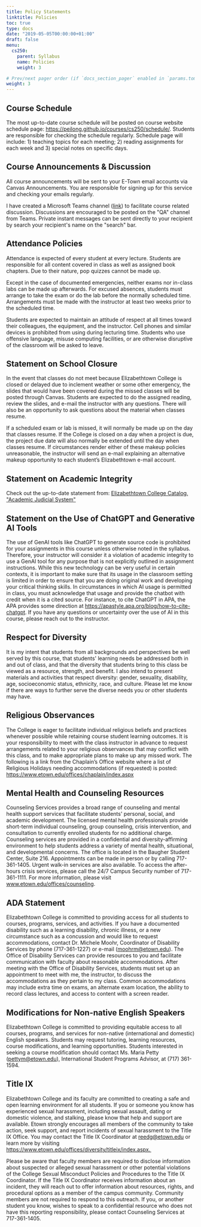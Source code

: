 ```yaml
---
title: Policy Statements
linktitle: Policies
toc: true
type: docs
date: "2019-05-05T00:00:00+01:00"
draft: false
menu:
  cs250:
    parent: Syllabus
    name: Policies
    weight: 3

# Prev/next pager order (if `docs_section_pager` enabled in `params.toml`)
weight: 3
---
```


## Course Schedule
The most up-to-date course schedule will be posted on course website schedule page: https://peilong.github.io/courses/cs250/schedule/. Students are responsible for checking the schedule regularly. Schedule page will include: 1) teaching topics for each meeting; 2) reading assignments for each week and 3) special notes on specific days.

## Course Announcements & Discussion

All course announcements will be sent to your E-Town email accounts via Canvas Announcements. You are responsible for signing up for this service and checking your emails regularly.

I have created a Microsoft Teams channel ([link](https://teams.microsoft.com/l/team/19%3aa8cdd959c2e249a989d401e20fc95524%40thread.tacv2/conversations?groupId=81ffa3c7-aa45-454a-b495-7f43c78e5024&tenantId=1d884f12-a0d7-42f0-8b15-3a91c853bcb5)) to facilitate course related discussion.  Discussions are encouraged to be posted on the "QA" channel from Teams. Private instant messages can be sent directly to your recipient by search your recipient's name on the "search" bar.

## Attendance Policies

Attendance is expected of every student at every lecture. Students are responsible for all content covered in class as well as assigned book chapters. Due to their nature, pop quizzes cannot be made up.

Except in the case of documented emergencies, neither exams nor in-class labs can be made up afterwards.  For excused absences, students must arrange to take the exam or do the lab before the normally scheduled time.  Arrangements must be made with the instructor at least two weeks prior to the scheduled time.

Students are expected to maintain an attitude of respect at all times toward their colleagues, the equipment, and the instructor.  Cell phones and similar devices is prohibited from using during lecturing time.  Students who use offensive language, misuse computing facilities, or are otherwise disruptive of the classroom will be asked to leave.

## Statement on School Closure

In the event that classes do not meet because Elizabethtown College is closed or delayed due to inclement weather or some other emergency, the slides that would have been covered during the missed classes will be posted through Canvas.  Students are expected to do the assigned reading, review the slides, and e-mail the instructor with any questions. There will also be an opportunity to ask questions about the material when classes resume.

If a scheduled exam or lab is missed, it will normally be made up on the day that classes resume.  If the College is closed on a day when a project is due, the project due date will also normally be extended until the day when classes resume.  If circumstances render either of these makeup policies unreasonable, the instructor will send an e-mail explaining an alternative makeup opportunity to each student’s Elizabethtown e-mail account.

## Statement on Academic Integrity

Check out the up-to-date statement from: [Elizabethtown College Catalog, "Academic Judicial System"](https://catalog.etown.edu/content.php?catoid=30&navoid=1605#Academic_Judicial_System)

## Statement on the Use of ChatGPT and Generative AI Tools

The use of GenAI tools like ChatGPT to generate source code is prohibited for your assignments in this course unless otherwise noted in the syllabus. Therefore, your instructor will consider it a violation of academic integrity to use a GenAI tool for any purpose that is not explicitly outlined in assignment instructions. While this new technology can be very useful in certain contexts, it is important to make sure that its usage in the classroom setting is limited in order to ensure that you are doing original work and developing your critical thinking skills. In circumstances in which AI usage is permitted in class, you must acknowledge that usage and provide the chatbot with credit when it is a cited source. For instance, to cite ChatGPT in APA, the APA provides some direction at https://apastyle.apa.org/blog/how-to-cite-chatgpt. If you have any questions or uncertainty over the use of AI in this course, please reach out to the instructor. 

## Respect for Diversity

It is my intent that students from all backgrounds and perspectives be well served by this course, that students' learning needs be addressed both in and out of class, and that the diversity that students bring to this class be viewed as a resource, strength, and benefit. I also intend to present materials and activities that respect diversity: gender, sexuality, disability, age, socioeconomic status, ethnicity, race, and culture. Please let me know if there are ways to further serve the diverse needs you or other students may have.

## Religious Observances

The College is eager to facilitate individual religious beliefs and practices whenever possible while retaining course student learning outcomes. It is your responsibility to meet with the class instructor in advance to request arrangements related to your religious observances that may conflict with this class, and to make appropriate plans to make up any missed work.   The following is a link from the Chaplain’s Office website where a list of Religious Holidays needing accommodations (if requested) is posted:  https://www.etown.edu/offices/chaplain/index.aspx  

## Mental Health and Counseling Resources

Counseling Services provides a broad range of counseling and mental health support services that facilitate students' personal, social, and academic development. The licensed mental health professionals provide short-term individual counseling, group counseling, crisis intervention, and consultation to currently enrolled students for no additional charge. Counseling services are provided in a confidential and diversity-affirming environment to help students address a variety of mental health, situational, and developmental concerns. The office is located in the Baugher Student Center, Suite 216. Appointments can be made in person or by calling 717-361-1405. Urgent walk-in services are also available. To access the after-hours crisis services, please call the 24/7 Campus Security number of 717-361-1111. For more information, please visit www.etown.edu/offices/counseling.   

## ADA Statement

Elizabethtown College is committed to providing access for all students to courses, programs, services, and activities. If you have a documented disability such as a learning disability, chronic illness, or a new circumstance such as a concussion and would like to request accommodations, contact Dr. Michele Moohr, Coordinator of Disability Services by phone (717-361-1227) or e-mail (moohrm@etown.edu). The Office of Disability Services can provide resources to you and facilitate communication with faculty about reasonable accommodations.  After meeting with the Office of Disability Services, students must set up an appointment to meet with me, the instructor, to discuss the accommodations as they pertain to my class.  Common accommodations may include extra time on exams, an alternate exam location, the ability to record class lectures, and access to content with a screen reader. 

## Modifications for Non-native English Speakers

Elizabethtown College is committed to providing equitable access to all courses, programs, and services for non-native (international and domestic) English speakers.  Students may request tutoring, learning resources, course modifications, and learning opportunities. Students interested in seeking a course modification should contact Ms. Maria Petty (pettym@etown.edu), International Student Programs Advisor, at (717) 361-1594. 

## Title IX
Elizabethtown College and its faculty are committed to creating a safe and open learning environment for all students. If you or someone you know has experienced sexual harassment, including sexual assault, dating or domestic violence, and stalking, please know that help and support are available. Etown strongly encourages all members of the community to take action, seek support, and report incidents of sexual harassment to the Title IX Office. You may contact the Title IX Coordinator at reedg@etown.edu or learn more by visiting https://www.etown.edu/offices/diversity/titleix/index.aspx.  
 
Please be aware that faculty members are required to disclose information about suspected or alleged sexual harassment or other potential violations of the College Sexual Misconduct Policies and Procedures to the Title IX Coordinator. If the Title IX Coordinator receives information about an incident, they will reach out to offer information about resources, rights, and procedural options as a member of the campus community. Community members are not required to respond to this outreach. If you, or another student you know, wishes to speak to a confidential resource who does not have this reporting responsibility, please contact Counseling Services at 717-361-1405. 